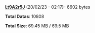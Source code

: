 [**Lt9A2r5J**](/data/Lt9A2r5J.txt) (20/02/23 - 02:17)- 6602 bytes

**Total Datas**: 10808

**Total Size**: 69.45 MB / 69.5 MB